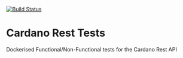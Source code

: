 [![Build Status](https://travis-ci.org/issoupadrink/cardano-rest-tests.svg?branch=master)](https://travis-ci.org/issoupadrink/cardano-rest-tests)

# Cardano Rest Tests
Dockerised Functional/Non-Functional tests for the Cardano Rest API 
